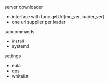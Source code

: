 server downloader

- interface with func getUrl(mc_ver, loader_ver)
- one url supplier per loader

subcommands

- install
- systemd

settings

- eula
- ops
- whitelist
